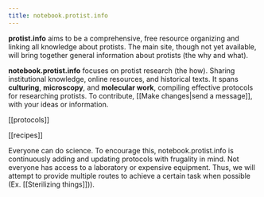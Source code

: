 ```yaml
---
title: notebook.protist.info
---
```

**protist.info** aims to be a comprehensive, free resource organizing and linking all knowledge about protists. The main site, though not yet available, will bring together general information about protists (the why and what).

**notebook.protist.info** focuses on protist research (the how). Sharing institutional knowledge, online resources, and historical texts. It spans **culturing**, **microscopy**, and **molecular work**, compiling effective protocols for researching protists. To contribute, [[Make changes|send a message]], with your ideas or information. 

[[protocols]]

[[recipes]]

Everyone can do science. To encourage this, notebook.protist.info is continuously adding and updating protocols with frugality in mind. Not everyone has access to a laboratory or expensive equipment. Thus, we will attempt to provide multiple routes to achieve a certain task when possible (Ex. [[Sterilizing things]])).


<!--
**Guides**

*Guides join multiple protocols together to show what is possible*

Isolating and culturing amoebae for beginners

How to do timelapse micrography

Working with dung-dwelling protists

Make Your Own Van Leeuwenhoek Microscope (Keeling)

**Philosophies**

What are saltwater, freshwater, and terrestrial protists? And how does the knowledge of their environment help you in culturing and researching them?

Thinking on the micro-level

Linking to the best instead of creating new. If I can't write anything better, I will provide the resource here or link to it.

Provide “substitutions” or alternatives to lab gear with gear you can find in a house or local grocery store.

-->